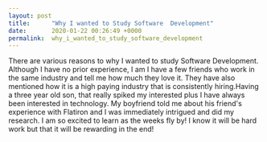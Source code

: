```yaml
---
layout: post
title:      "Why I wanted to Study Software  Development"
date:       2020-01-22 00:26:49 +0000
permalink:  why_i_wanted_to_study_software_development
---
```



There are various reasons to why I wanted to study Software Development. Although I have no prior experience, I am  I have a few friends who work in the same industry and tell me how much they love it. They have also mentioned how it is a high paying industry that is consistently hiring.Having a three year old son, that really spiked my interested plus I have always been interested in technology. My boyfriend told me about his friend's experience with Flatiron and I was immediately intrigued and did my research. I am so excited to learn as the weeks fly by! I know it will be hard work but that it will be rewarding in the end!
